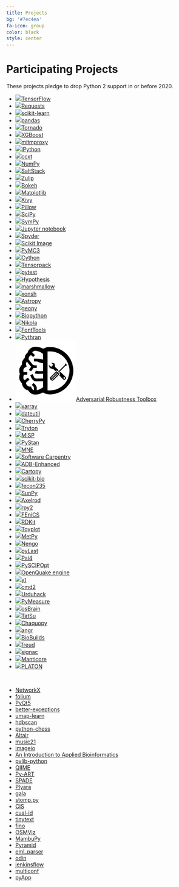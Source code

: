 ```yaml
---
title: Projects
bg: '#7ec4ea'
fa-icon: group
color: black
style: center
---
```


# Participating Projects

These projects pledge to drop Python 2 support in or before 2020.

- [![](assets/tensorflow.png)TensorFlow](https://www.tensorflow.org/) <!-- url:https://github.com/tensorflow/tensorflow sg:128577 -->
- [![](assets/requests.png)Requests](https://github.com/kennethreitz/requests) <!-- url:https://github.com/kennethreitz/requests sg:38793 -->
- [![](assets/scikit-learn.png)scikit-learn](https://scikit-learn.org/) <!-- url:https://github.com/scikit-learn/scikit-learn sg:35400 -->
- [![](assets/pandas.png)pandas](https://pandas.pydata.org/) <!-- url:https://github.com/pandas-dev/pandas sg:19734 -->
- [![](assets/tornado.png)Tornado](http://www.tornadoweb.org/) <!-- url:https://github.com/tornadoweb/tornado sg:17808 -->
- [![](assets/xgboost.png)XGBoost](https://xgboost.ai/) <!-- url:https://github.com/dmlc/xgboost sg:16122 -->
- [![](assets/mitmproxy.png)mitmproxy](https://mitmproxy.org/) <!-- url:https://github.com/mitmproxy/mitmproxy sg:15172 -->
- [![](assets/ipython.png)IPython](https://ipython.org)  <!-- url:https://github.com/ipython/ipython sg:13592 -->
- [![](assets/ccxt.png)ccxt](https://github.com/ccxt/ccxt) <!-- url:https://github.com/ccxt/ccxt sg:10890 -->
- [![](assets/numpylogoicon.png)NumPy](https://www.numpy.org/) <!-- url:https://github.com/numpy/numpy sg:10749 -->
- [![](assets/saltstack.png)SaltStack](https://github.com/saltstack/salt) <!-- url:https://github.com/saltstack/salt sg:9950 -->
- [![](assets/zulip.png)Zulip](https://zulip.org) <!-- url:https://github.com/zulip/zulip sg:9877 -->
- [![](assets/bokeh.png)Bokeh](https://github.com/bokeh/bokeh) <!-- url:https://github.com/bokeh/bokeh sg:9492 -->
- [![](assets/matplotlib.png)Matplotlib](https://matplotlib.org/) <!-- url:https://github.com/matplotlib/matplotlib sg:9334 -->
- [![](assets/kivy.png)Kivy](https://kivy.org/) <!-- url:https://github.com/kivy/kivy sg:9318 -->
- [![](assets/pillow.png)Pillow](https://github.com/python-pillow/Pillow) <!-- url:https://github.com/python-pillow/Pillow sg:6242 -->
- [![](assets/scipyshiny_small.png)SciPy](https://www.scipy.org/) <!-- url:https://github.com/scipy/scipy sg:5862 -->
- [![](assets/sympy.png)SymPy](https://www.sympy.org/) <!-- url:https://github.com/sympy/sympy sg:5893 -->
- [![](assets/jupyter.png)Jupyter notebook](https://jupyter.org) <!-- url:https://github.com/jupyter/notebook sg:5849 -->
- [![](assets/spyder.png)Spyder](https://www.spyder-ide.org) <!-- url:https://github.com/spyder-ide/spyder sg:4448 -->
- [![](assets/scikit-image.png)Scikit Image](http://scikit-image.org/) <!-- url:https://github.com/scikit-image/scikit-image sg:3031 -->
- [![](assets/pymc3.png)PyMC3](https://github.com/pymc-devs/pymc3) <!-- url:https://github.com/pymc-devs/pymc3 sg:4232 -->
- [![](https://cython.org/logo/cython-logo-C.svg)Cython](https://cython.org/) <!-- url:https://github.com/cython/cython sg:4115 -->
- [![](assets/tensorpack.png)Tensorpack](https://github.com/tensorpack/tensorpack) <!-- url:https://github.com/tensorpack/tensorpack sg:4218 -->
- [![](assets/pytest1.png)pytest](https://docs.pytest.org/en/latest) <!-- url:https://github.com/pytest-dev/pytest sg:4219 -->
- [![](assets/hypothesis.png)Hypothesis](https://hypothesis.readthedocs.io/) <!-- url:https://github.com/HypothesisWorks/hypothesis sg:3499 -->
- [![](assets/marshmallow.png)marshmallow](https://github.com/marshmallow-code/marshmallow) <!-- url:https://github.com/marshmallow-code/marshmallow sg:3629 -->
- [![](assets/xonsh.png)xonsh](http://xon.sh)
- [![](assets/astropy.png)Astropy](https://www.astropy.org/)
- [![](assets/geopy.png)geopy](https://geopy.readthedocs.io/)
- [![](assets/biopython.png)Biopython](https://biopython.org/)
- [![](assets/nikola.png)Nikola](https://getnikola.com)
- [![](assets/fonttools.png)FontTools](https://github.com/fonttools/fonttools) <!-- url:https://github.com/fonttools/fonttools sg:1745 -->
- [![](assets/pythran.png)Pythran](https://github.com/serge-sans-paille/pythran) <!-- url:https://github.com/serge-sans-paille/pythran sg:1080 -->
- [![](assets/art_logo.png)Adversarial Robustness Toolbox](https://github.com/IBM/adversarial-robustness-toolbox) <!-- url:https://github.com/IBM/adversarial-robustness-toolbox sg:758 -->
- [![](assets/xarray.png)xarray](https://xarray.pydata.org/)
- [![](assets/dateutil.png)dateutil](https://github.com/dateutil/dateutil) <!-- url:https://github.com/dateutil/dateutil sg:974 -->
- [![](//cherrypy.org/images/cherrypy.png)CherryPy](https://cherrypy.org/)
- [![](assets/tryton.png)Tryton](https://www.tryton.org/)
- [![](assets/misp.png)MISP](https://github.com/MISP/MISP) <!-- url:https://github.com/MISP/MISP sg:2104 -->
- [![](assets/pystan.png)PyStan](https://github.com/stan-dev/pystan) <!-- url:https://github.com/stan-dev/pystan sg:671 -->
- [![](assets/mne.png)MNE](https://www.martinos.org/mne/stable/index.html)
- [![](assets/swcarpentry.png)Software Carpentry](https://software-carpentry.org)
- [![](assets/adb_enhanced.png)ADB-Enhanced](https://github.com/ashishb/adb-enhanced) <!-- url:https://github.com/ashishb/adb-enhanced sg:559 -->
- [![](assets/cartopy.png)Cartopy](https://scitools.org.uk/cartopy/docs/latest/)
- [![](assets/skbio.png)scikit-bio](http://scikit-bio.org)
- [![](assets/fecon235.png)fecon235](https://github.com/rsvp/fecon235) <!-- url:https://github.com/rsvp/fecon235 sg:501 -->
- [![](assets/sunpy.png)SunPy](https://sunpy.org/)
- [![](assets/axelrod.png)Axelrod](https://github.com/Axelrod-Python/Axelrod) <!-- url:https://github.com/Axelrod-Python/Axelrod sg:395 -->
- [![](assets/rpy2_logo_64x64.png)rpy2](https://rpy2.bitbucket.io)
- [![](assets/fenics.png)FEniCS](https://fenicsproject.org/)
- [![](assets/rdkit.png)RDKit](https://github.com/rdkit/rdkit) <!-- url:https://github.com/rdkit/rdkit sg:595 -->
- [![](assets/toyplot-256x256.png)Toyplot](https://github.com/sandialabs/toyplot) <!-- url:https://github.com/sandialabs/toyplot sg:372 -->
- [![](assets/metpy.png)MetPy](https://unidata.github.io/MetPy)
- [![](assets/nengo.png)Nengo](https://www.nengo.ai/)
- [![](assets/pylast.png)pyLast](https://github.com/pylast/pylast) <!-- url:https://github.com/pylast/pylast sg:314 -->
- [![](assets/psi4square.png)Psi4](http://psicode.org/)
- [![](assets/pyscipopt.png)PySCIPOpt](https://github.com/SCIP-Interfaces/PySCIPOpt) <!-- url:https://github.com/SCIP-Interfaces/PySCIPOpt sg:169 -->
- [![](assets/openquake.png)OpenQuake engine](https://github.com/gem/oq-engine) <!-- url:https://github.com/gem/oq-engine sg:142 -->
- [![](assets/yt.png)yt](https://yt-project.org/)
- [![](assets/cmd2.png)cmd2](https://github.com/python-cmd2/cmd2)
- [![](https://urduhack.readthedocs.io/en/stable/_static/urduhack.png)Urduhack](https://github.com/urduhack/urduhack) <!-- url:https://github.com/urduhack/urduhack sg:121 -->
- [![](assets/pymeasure.png)PyMeasure](https://github.com/ralph-group/pymeasure) <!-- url:https://github.com/ralph-group/pymeasure sg:121 -->
- [![](assets/osbrain.png)osBrain](https://github.com/opensistemas-hub/osbrain) <!-- url:https://github.com/opensistemas-hub/osbrain sg:114 -->
- [![](assets/tatsu.png)TatSu](https://tatsu.readthedocs.io/)
- [![](assets/chaquopy.png)Chaquopy](https://chaquo.com/chaquopy/)
- [![](assets/angr.png)angr](http://angr.io/)
- [![](assets/biobuilds.png)BioBuilds](https://www.biobuilds.org/)
- [![](assets/freud.png)freud](https://github.com/glotzerlab/freud) <!-- url:https://github.com/glotzerlab/freud sg:19 -->
- [![](assets/signac.png)signac](https://signac.io)
- [![](assets/manticore.png)Manticore](https://github.com/trailofbits/manticore) <!-- url:https://github.com/trailofbits/manticore sg:1635 -->
- [![](assets/platon.png)PLATON](https://github.com/ideasrule/platon) <!-- url:https://github.com/ideasrule/platon sg:5 -->

<!-- Adding a new project with a logo? They're roughly sorted by GitHub stars.
Try to insert yours in order. We use judgment for projects not on GiHhub, and
for some that aren't directly comparable. -->

&nbsp; <!--break separating project with image from without -->

- [NetworkX](https://github.com/networkx/networkx) <!-- url:https://github.com/networkx/networkx sg:5728 -->
- [folium](https://github.com/python-visualization/folium) <!-- url:https://github.com/python-visualization/folium sg:3938 -->
- [PyQt5](https://www.riverbankcomputing.com/software/pyqt/download5)
- [better-exceptions](https://github.com/qix-/better-exceptions) <!-- url:https://github.com/qix-/better-exceptions sg:3332 -->
- [umap-learn](https://github.com/lmcinnes/umap) <!-- url:https://github.com/lmcinnes/umap sg:2854 -->
- [hdbscan](https://github.com/scikit-learn-contrib/hdbscan) <!-- url:https://github.com/scikit-learn-contrib/hdbscan sg:1276 -->
- [python-chess](https://github.com/niklasf/python-chess) <!-- url:https://github.com/niklasf/python-chess sg:778 -->
- [Altair](https://github.com/ellisonbg/altair) <!-- url:https://github.com/ellisonbg/altair sg:236 -->
- [music21](http://web.mit.edu/music21/)
- [imageio](https://imageio.github.io)
- [An Introduction to Applied Bioinformatics](http://readiab.org)
- [pvlib-python](https://github.com/pvlib/pvlib-python) <!-- url:https://github.com/pvlib/pvlib-python sg:255 -->
- [QIIME](http://qiime.org)
- [Py-ART](https://arm-doe.github.io/pyart/)
- [SPADE](https://github.com/javipalanca/spade) <!-- url:https://github.com/javipalanca/spade sg:128 -->
- [Plyara](https://plyara.readthedocs.io/en/latest/)
- [gala](https://gala.readthedocs.io)
- [stomp.py](https://github.com/jasonrbriggs/stomp.py) <!-- url:https://github.com/jasonrbriggs/stomp.py sg:312 -->
- [CIS](https://github.com/cedadev/cis) <!-- url:https://github.com/cedadev/cis sg:22 -->
- [cual-id](https://github.com/johnchase/cual-id) <!-- url:https://github.com/johnchase/cual-id sg:15 -->
- [tinytext](https://github.com/hugovk/tinytext) <!-- url:https://github.com/hugovk/tinytext sg:4 -->
- [fino](https://github.com/hugovk/fino) <!-- url:https://github.com/hugovk/fino sg:4 -->
- [OSMViz](https://github.com/hugovk/osmviz) <!-- url:https://github.com/hugovk/osmviz sg:3 -->
- [MambuPy](https://github.com/jstitch/MambuPy) <!-- url:https://github.com/jstitch/MambuPy sg:0 -->
- [Pyramid](https://trypyramid.com)
- [eml_parser](https://github.com/GOVCERT-LU/eml_parser) <!-- url:https://github.com/GOVCERT-LU/eml_parser sg:62 -->
- [odin](https://github.com/python-odin/odin) <!-- url:https://github.com/python-odin/odin sg:11 -->
- [jenkinsflow](https://github.com/lhupfeldt/jenkinsflow) <!-- url:https://github.com/lhupfeldt/jenkinsflow sg:10 -->
- [multiconf](https://github.com/lhupfeldt/multiconf) <!-- url:https://github.com/lhupfeldt/multiconf sg:5 -->
- [pyApp](https://github.com/timsavage/pyapp) <!-- url:https://github.com/timsavage/pyapp sg:0 -->

<!-- Adding a new project without a logo? They're roughly sorted by Github stars.
Try to insert yours in order. We use judgment for projects not on Github, and
for some that aren't directly comparable. -->
